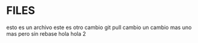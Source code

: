 # FILES

esto es un archivo
este es otro cambio
git pull cambio
un cambio mas
uno mas pero sin rebase
hola
hola 2
